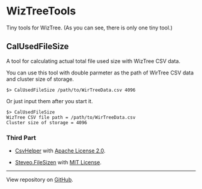 # WizTreeTools

Tiny tools for WizTree. (As you can see, there is only one tiny tool.)

## CalUsedFileSize

A tool for calculating actual total file used size with WizTree CSV data.

You can use this tool with double parmeter as the path of WirTree CSV data and cluster size of storage.
```
$> CalUsedFileSize /path/to/WirTreeData.csv 4096
```
Or just input them after you start it.
```
$> CalUsedFileSize
WizTree CSV file path = /path/to/WirTreeData.csv
Cluster size of storage = 4096
```

### Third Part

* [CsvHelper](https://joshclose.github.io/CsvHelper/) with [Apache License 2.0](https://licenses.nuget.org/Apache-2.0).

* [Steveo.FileSizen](https://github.com/StevePotter/FileSize) with [MIT License](http://www.opensource.org/licenses/mit-license.php).

---

View repository on [GitHub](https://github.com/Orange23333/WizTreeTools).